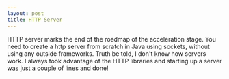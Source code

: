 ```yaml
---
layout: post
title: HTTP Server 
---
```


HTTP server marks the end of the roadmap of the acceleration stage. You need to create a http server from scratch in Java using sockets, without using any outside frameworks. Truth be told, I don't know how servers work. I always took advantage of the HTTP libraries and starting up a server was just a couple of lines and done!
